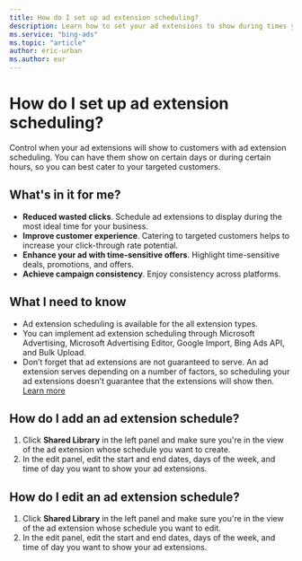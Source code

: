 ```yaml
---
title: How do I set up ad extension scheduling?
description: Learn how to set your ad extensions to show during times you specify.
ms.service: "bing-ads"
ms.topic: "article"
author: eric-urban
ms.author: eur
---
```


# How do I set up ad extension scheduling?

Control when your ad extensions will show to customers with ad extension scheduling. You can have them show on certain days or during certain hours, so you can best cater to your targeted customers.

## What's in it for me?

- **Reduced wasted clicks**. Schedule ad extensions to display during the most ideal time for your business.
- **Improve customer experience**. Catering to targeted customers helps to increase your click-through rate potential.
- **Enhance your ad with time-sensitive offers**. Highlight time-sensitive deals, promotions, and offers.
- **Achieve campaign consistency**. Enjoy consistency across platforms.

## What I need to know

- Ad extension scheduling is available for the all extension types.
- You can implement ad extension scheduling through Microsoft Advertising, Microsoft Advertising Editor, Google Import, Bing Ads API, and Bulk Upload.
- Don’t forget that ad extensions are not guaranteed to serve. An ad extension serves depending on a number of factors, so scheduling your ad extensions doesn’t guarantee that the extensions will show then. [Learn more](https://go.microsoft.com/fwlink?LinkId=746651)

## How do I add an ad extension schedule?
1. Click **Shared Library** in the left panel and make sure you're in the view of the ad extension whose schedule you want to create.
1. In the edit panel, edit the start and end dates, days of the week, and time of day you want to show your ad extensions.

## How do I edit an ad extension schedule?
1. Click **Shared Library** in the left panel and make sure you're in the view of the ad extension whose schedule you want to edit.
1. In the edit panel, edit the start and end dates, days of the week, and time of day you want to show your ad extensions.


